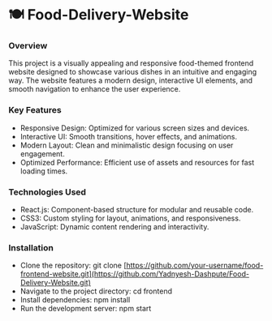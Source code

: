 # 🍽️ Food-Delivery-Website

### Overview

This project is a visually appealing and responsive food-themed frontend website designed to showcase various dishes in an intuitive and engaging way. The website features a modern design, interactive UI elements, and smooth navigation to enhance the user experience.

### Key Features
- Responsive Design: Optimized for various screen sizes and devices.
- Interactive UI: Smooth transitions, hover effects, and animations.
- Modern Layout: Clean and minimalistic design focusing on user engagement.
- Optimized Performance: Efficient use of assets and resources for fast loading times.

### Technologies Used

- React.js: Component-based structure for modular and reusable code.
- CSS3: Custom styling for layout, animations, and responsiveness.
- JavaScript: Dynamic content rendering and interactivity.

### Installation
- Clone the repository: git clone [https://github.com/your-username/food-frontend-website.git](https://github.com/Yadnyesh-Dashpute/Food-Delivery-Website.git)
- Navigate to the project directory: cd frontend
- Install dependencies: npm install
- Run the development server: npm start
